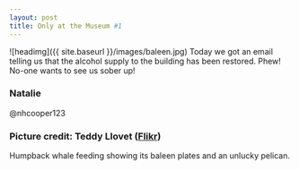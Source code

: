 ```yaml
---
layout: post
title: Only at the Museum #1
---
```


![headimg]({{ site.baseurl }}/images/baleen.jpg)
Today we got an email telling us that the alcohol supply to the building has been restored. Phew! No-one wants to see us sober up!

### Natalie
@nhcooper123

### Picture credit: Teddy Llovet ([Flikr](https://www.flickr.com/photos/teddyllovet/7828677488))
Humpback whale feeding showing its baleen plates and an unlucky pelican.
